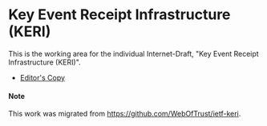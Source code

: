 # Key Event Receipt Infrastructure (KERI)

This is the working area for the individual Internet-Draft, "Key Event Receipt Infrastructure (KERI)".

* [Editor's Copy](https://trustoverip.github.io/tswg-keri-specification/#go.draft-ssmith-keri.html)

#### Note

This work was migrated from https://github.com/WebOfTrust/ietf-keri.
